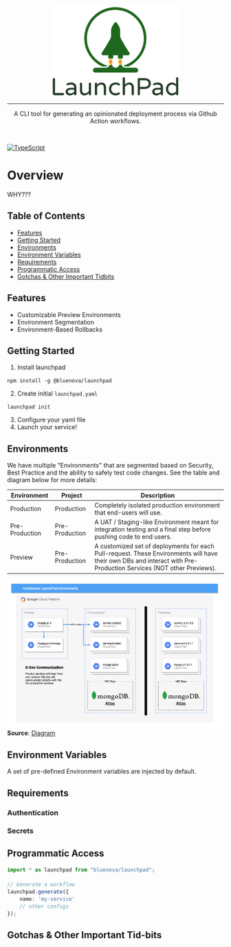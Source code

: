 <div>
    <p align="center">
        <img src="/logo.png" align="center" width="300" />
    </p>
    <hr>
    <p align="center">
       A CLI tool for generating an opinionated deployment process via Github Action workflows. 
    </p>
    <br>
</div>

[![TypeScript](https://img.shields.io/badge/%3C%2F%3E-TypeScript-%230074c1.svg)](http://www.typescriptlang.org/)

# Overview

WHY???

## Table of Contents

* [Features](#features)
* [Getting Started](#getting-started)
* [Environments](#environments)
* [Environment Variables](#environment-variables)
* [Requirements](#requirements)
* [Programmatic Access](#programmatic-access)
* [Gotchas & Other Important Tidbits](#gotchas--other-important-tid-bits)

## Features

* Customizable Preview Environments
* Environment Segmentation
* Environment-Based Rollbacks

## Getting Started

1. Install launchpad

```shell
npm install -g @bluenova/launchpad
```
2. Create initial `launchpad.yaml`
```shell
launchpad init
```
3. Configure your yaml file
4. Launch your service! 

## Environments 

We have multiple "Environments" that are segmented based on Security, Best Practice and the ability to
safely test code changes. See the table and diagram below for more details:

| Environment    | Project        | Description                                                                                                                                                       |
|----------------|----------------|-------------------------------------------------------------------------------------------------------------------------------------------------------------------|
| Production     | Production     | Completely isolated production environment that end-users will use.                                                                                               |
| Pre-Production | Pre-Production | A UAT / Staging-like Environment meant for integration testing and a final step before pushing code to end users.                                                 |
| Preview        | Pre-Production | A customized set of deployments for each Pull-request. These Environments will have their own DBs and interact with Pre-Production Services (NOT other Previews). |

![Environment Architecture](/environment-architecture.png)
**Source**: [Diagram](https://app.diagrams.net/#G1jTxP0easfavZMxBaCAu_XDhadvdz5rGj)

## Environment Variables

A set of pre-defined Environment variables are injected by default.

## Requirements

### Authentication

### Secrets

## Programmatic Access

```typescript
import * as launchpad from "bluenova/launchpad";

// Generate a workflow
launchpad.generate({
    name: 'my-service'
    // other configs
});
```

## Gotchas & Other Important Tid-bits

